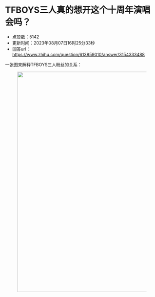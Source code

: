 # TFBOYS三人真的想开这个十周年演唱会吗？
- 点赞数：5142
- 更新时间：2023年08月07日16时25分33秒
- 回答url：https://www.zhihu.com/question/613859010/answer/3154333488
<body>
 <p data-pid="L7h0hBzS">一张图来解释TFBOYS三人粉丝的关系：</p>
 <figure data-size="normal">
  <img src="https://pica.zhimg.com/50/v2-f01e75268750a62f19f92cf838a5a374_720w.jpg?source=1940ef5c" data-caption="" data-size="normal" data-rawwidth="720" data-rawheight="946" data-original-token="v2-3a866df3f286b477970a341b420f18cc" data-default-watermark-src="https://picx.zhimg.com/50/v2-619168dae9718afaa08136bcb5dc8116_720w.jpg?source=1940ef5c" class="origin_image zh-lightbox-thumb" width="720" data-original="https://pic1.zhimg.com/v2-f01e75268750a62f19f92cf838a5a374_r.jpg?source=1940ef5c">
 </figure>
 <p></p>
</body>